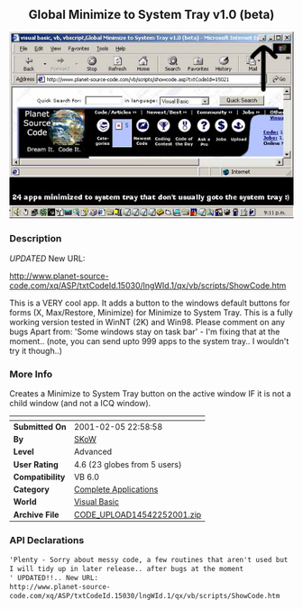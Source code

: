 ﻿<div align="center">

## Global Minimize to System Tray v1\.0 \(beta\)

<img src="PIC200125559474406.jpg">
</div>

### Description

*UPDATED* New URL:

http://www.planet-source-code.com/xq/ASP/txtCodeId.15030/lngWId.1/qx/vb/scripts/ShowCode.htm

This is a VERY cool app. It adds a button to the windows default buttons for forms (X, Max/Restore, Minimize) for Minimize to System Tray. This is a fully working version tested in WinNT (2K) and Win98. Please comment on any bugs Apart from: 'Some windows stay on task bar' - I'm fixing that at the moment.. (note, you can send upto 999 apps to the system tray.. I wouldn't try it though..)
 
### More Info
 
Creates a Minimize to System Tray button on the active window IF it is not a child window (and not a ICQ window).


<span>             |<span>
---                |---
**Submitted On**   |2001-02-05 22:58:58
**By**             |[SKoW](https://github.com/Planet-Source-Code/PSCIndex/blob/master/ByAuthor/skow.md)
**Level**          |Advanced
**User Rating**    |4.6 (23 globes from 5 users)
**Compatibility**  |VB 6\.0
**Category**       |[Complete Applications](https://github.com/Planet-Source-Code/PSCIndex/blob/master/ByCategory/complete-applications__1-27.md)
**World**          |[Visual Basic](https://github.com/Planet-Source-Code/PSCIndex/blob/master/ByWorld/visual-basic.md)
**Archive File**   |[CODE\_UPLOAD14542252001\.zip](https://github.com/Planet-Source-Code/skow-global-minimize-to-system-tray-v1-0-beta__1-15021/archive/master.zip)

### API Declarations

```
'Plenty - Sorry about messy code, a few routines that aren't used but I will tidy up in later release.. after bugs at the moment
' UPDATED!!.. New URL:
http://www.planet-source-code.com/xq/ASP/txtCodeId.15030/lngWId.1/qx/vb/scripts/ShowCode.htm
```





